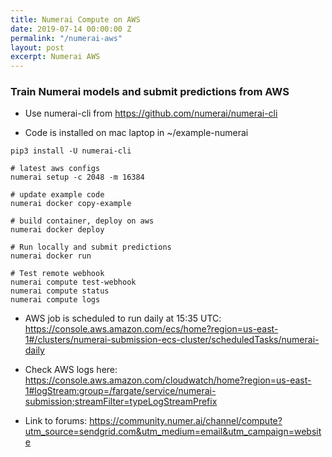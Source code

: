 ```yaml
---
title: Numerai Compute on AWS
date: 2019-07-14 00:00:00 Z
permalink: "/numerai-aws"
layout: post
excerpt: Numerai AWS
---
```

### Train Numerai models and submit predictions from AWS

* Use numerai-cli from https://github.com/numerai/numerai-cli

* Code is installed on mac laptop in ~/example-numerai

```angular2
pip3 install -U numerai-cli

# latest aws configs
numerai setup -c 2048 -m 16384

# update example code
numerai docker copy-example

# build container, deploy on aws
numerai docker deploy

# Run locally and submit predictions
numerai docker run

# Test remote webhook
numerai compute test-webhook
numerai compute status
numerai compute logs
```

* AWS job is scheduled to run daily at 15:35 UTC: <https://console.aws.amazon.com/ecs/home?region=us-east-1#/clusters/numerai-submission-ecs-cluster/scheduledTasks/numerai-daily>
 
* Check AWS logs here: <https://console.aws.amazon.com/cloudwatch/home?region=us-east-1#logStream:group=/fargate/service/numerai-submission;streamFilter=typeLogStreamPrefix>

* Link to forums: <https://community.numer.ai/channel/compute?utm_source=sendgrid.com&utm_medium=email&utm_campaign=website>

